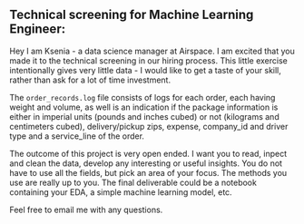 ## Technical screening for Machine Learning Engineer:

Hey I am Ksenia - a data science manager at Airspace. I am excited that you made it to the technical screening in our hiring process. This little exercise intentionally gives very little data - I would like to get a taste of your skill, rather than ask for a lot of time investment. 

The `order_records.log` file consists of logs for each order, each having weight and volume, as well is an indication if the package information is either in imperial units (pounds and inches cubed) or not (kilograms and centimeters cubed), delivery/pickup zips, expense, company_id and driver type and a service_line of the order. 

The outcome of this project is very open ended. I want you to read, inpect and clean the data, develop any interesting or useful insights. You do not have to use all the fields, but pick an area of your focus. The methods you use are really up to you. The final deliverable could be a notebook containing your EDA, a simple machine learning model, etc.

Feel free to email me with any questions.




